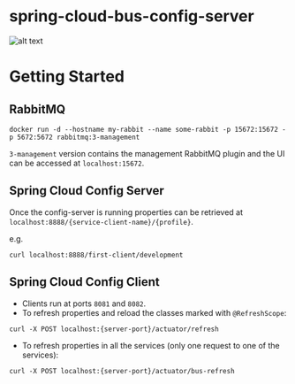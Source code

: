 # spring-cloud-bus-config-server
![alt text](https://github.com/smartinrub/spring-centralized-configuration/blob/master/spring_cloud_config_server.png)

# Getting Started
## RabbitMQ

```shell script
docker run -d --hostname my-rabbit --name some-rabbit -p 15672:15672 -p 5672:5672 rabbitmq:3-management
```

`3-management` version contains the management RabbitMQ plugin and the 
UI can be accessed at `localhost:15672`.


## Spring Cloud Config Server

Once the config-server is running properties can be retrieved at `localhost:8888/{service-client-name}/{profile}`.

e.g.

```shell script
curl localhost:8888/first-client/development
```

## Spring Cloud Config Client

- Clients run at ports `8081` and `8082`.
- To refresh properties and reload the classes marked with `@RefreshScope`:

```shell script
curl -X POST localhost:{server-port}/actuator/refresh
```

- To refresh properties in all the services (only one request to one of the services):

```shell script
curl -X POST localhost:{server-port}/actuator/bus-refresh
```
